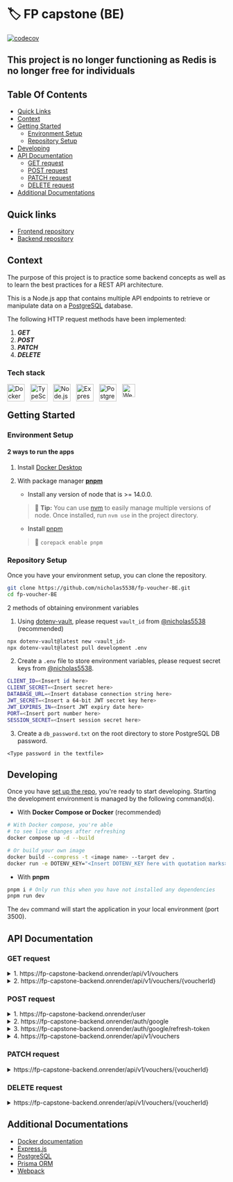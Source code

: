 # 🏷️ FP capstone (BE)

[![codecov](https://codecov.io/gh/nicholas5538/fp-voucher-BE/graph/badge.svg?token=7QBFKXF928)](https://codecov.io/gh/nicholas5538/fp-voucher-BE)

## This project is no longer functioning as Redis is no longer free for individuals

## Table Of Contents

- [Quick Links](#quick-links)
- [Context](#context)
- [Getting Started](#getting-started)
  - [Environment Setup](#environment-setup)
  - [Repository Setup](#repository-setup)
- [Developing](#developing)
- [API Documentation](#api-documentation)
  - [GET request](#get-request)
  - [POST request](#post-request)
  - [PATCH request](#patch-request)
  - [DELETE request](#delete-request)
- [Additional Documentations](#additional-documentations)

## Quick links

- [Frontend repository](https://github.com/nicholas5538/fp-voucher-FE "fp-voucher-FE")
- [Backend repository](https://github.com/nicholas5538/fp-voucher-BE "fp-voucher-BE")

## Context

The purpose of this project is to practice some backend concepts as well as to learn the best practices for a REST API
architecture.

This is a Node.js app that contains multiple API endpoints to retrieve or manipulate data on
a [PostgreSQL](https://www.postgresql.org/ "PostgreSQL official site") database.

The following HTTP request methods have been implemented:

1. _**GET**_
2. _**POST**_
3. _**PATCH**_
4. _**DELETE**_

### Tech stack

<img align="left" alt="Docker" width="40px" src="https://cdn.jsdelivr.net/npm/devicon-2.2@2.2.0/icons/docker/docker-original.svg" style="padding-right:10px;" />
<img align="left" alt="TypeScript" width="40px" src="https://cdn.jsdelivr.net/gh/devicons/devicon/icons/typescript/typescript-original.svg" style="padding-right:10px;" />
<img align="left" alt="Node.js" width="40px" src="https://cdn.jsdelivr.net/npm/devicon-2.2@2.2.0/icons/nodejs/nodejs-original.svg" style="padding-right:10px;" />
<img align="left" alt="Express.js" width="40px" src="https://cdn.jsdelivr.net/npm/devicon-2.2@2.2.0/icons/express/express-original.svg" style="padding-right:10px;" />
<img align="left" alt="PostgreSQL" width="40px" src="https://cdn.jsdelivr.net/npm/devicon-2.2@2.2.0/icons/postgresql/postgresql-original.svg" style="padding-right:10px;" />
<img alt="Webpack" width="30px" src="https://cdn.jsdelivr.net/npm/devicon-2.2@2.2.0/icons/webpack/webpack-original.svg" />

## Getting Started

### Environment Setup

#### 2 ways to run the apps

1. Install [Docker Desktop](https://www.docker.com/products/docker-desktop/)

2. With package manager **[pnpm](https://pnpm.io/installation)**

   - Install any version of node that is >= 14.0.0.

   > 💁 **Tip:** You can use [nvm](https://github.com/nvm-sh/nvm "nvm repo") to easily manage multiple versions of node.
   > Once installed, run `nvm use` in the project directory.

   - Install [pnpm](https://pnpm.io/installation)

   > 💁 `corepack enable pnpm`

### Repository Setup

Once you have your environment setup, you can clone the repository.

```zsh
git clone https://github.com/nicholas5538/fp-voucher-BE.git
cd fp-voucher-BE
```

2 methods of obtaining environment variables

1. Using [dotenv-vault](https://github.com/dotenv-org/dotenv-vault#pull "dotenv-vault GitHub repository"), please
   request `vault_id` from [@nicholas5538](https://github.com/nicholas5538) (recommended)

```zsh
npx dotenv-vault@latest new <vault_id>
npx dotenv-vault@latest pull development .env
```

2. Create a `.env` file to store environment variables, please request secret keys
   from [@nicholas5538](https://github.com/nicholas5538 "nicholas5538 GitHub profile").

```zsh
CLIENT_ID=<Insert id here>
CLIENT_SECRET=<Insert secret here>
DATABASE_URL=<Insert database connection string here>
JWT_SECRET=<Insert a 64-bit JWT secret key here>
JWT_EXPIRES_IN=<Insert JWT expiry date here>
PORT=<Insert port number here>
SESSION_SECRET=<Insert session secret here>
```

3. Create a `db_password.txt` on the root directory to store PostgreSQL DB password.

```text
<Type password in the textfile>
```

## Developing

Once you have [set up the repo](#repository-setup), you're ready to start developing. Starting the development
environment is managed by the following command(s).

- With **Docker Compose or Docker** (recommended)

```sh
# With Docker compose, you're able
# to see live changes after refreshing
docker compose up -d --build

# Or build your own image
docker build --compress -t <image name> --target dev .
docker run -e DOTENV_KEY="<Insert DOTENV_KEY here with quotation marks>" -d -p 3000:3000 -v .:/app -v /app/node_modules --name <container name> <image name>
```

- With **pnpm**

```sh
pnpm i # Only run this when you have not installed any dependencies
pnpm run dev
```

The `dev` command will start the application in your local environment (port 3500).

## API Documentation

### GET request

<details>
    <summary>1. https://fp-capstone-backend.onrender/api/v1/vouchers</summary>

Obtain all vouchers with pagination options

- Queries (Optional)

  | Query  | Type   | Description                            |
  | ------ | ------ | -------------------------------------- |
  | offset | Number | Define the starting index of your data |
  | limit  | Number | Define the amount of data per request  |

- Making a request

  ```curl
  curl \
    -H 'Content-Type: application/json' \
    -H 'Accept: application/json' \
    -H 'Authorization: Bearer 123456 \
    -X GET \
    https://fp-capstone-backend.onrender/api/v1/vouchers?offset=0&limit=1
  ```

- Response (200)

  ```json
  {
    "_links": {
      "base": "https://fp-capstone-backend.onrender",
      "self": "https://fp-capstone-backend.onrender.com/api/v1/vouchers?offset=0&limit=1",
      "next": "https://fp-capstone-backend.onrender.com/api/v1/vouchers?offset=1&limit=1"
    },
    "end": 1,
    "lastPage": 10,
    "limit": 1,
    "page": 1,
    "result": [
      {
        "_id": "1234",
        "category": "Pick-up",
        "description": "10% off for new user",
        "discount": 10,
        "expiryDate": "2023-09-22T00:00:00.000Z",
        "minSpending": 1.5,
        "promoCode": "PUNEW",
        "startDate": "2023-08-27T00:00:00.000Z"
      }
    ],
    "start": 0,
    "totalVouchers": 10,
    "X-Total-count": 1
  }
  ```

  </details>

<details>
    <summary>2. https://fp-capstone-backend.onrender/api/v1/vouchers/{voucherId}</summary>

Obtain a single voucher based on the voucher id defined on the URL

- Parameter

  | Parameter | Description                               |
  | --------- | ----------------------------------------- |
  | voucherId | Retrieves the specified id of the voucher |

- Making a request

  ```curl
  curl \
    -H 'Content-Type: application/json' \
    -H 'Accept: application/json' \
    -H 'Authorization: Bearer 123456 \
    -X GET \
    https://fp-capstone-backend.onrender/api/v1/vouchers/1234
  ```

- Response (HTTP 200)

  ```json
  {
    "_links": {
      "base": "http://fp-capstone-backend.onrender.com",
      "self": "http://fp-capstone-backend.onrender.com/api/v1/vouchers/1234"
    },
    "results": {
      "_id": "1234",
      "category": "Pick-up",
      "description": "10% off for new user",
      "discount": 10,
      "expiryDate": "2023-09-22T00:00:00.000Z",
      "minSpending": 1.5,
      "promoCode": "PUNEW",
      "startDate": "2023-08-27T00:00:00.000Z"
    },
    "X-Total-count": 1
  }
  ```

  </details>

### POST request

<details>
    <summary>1. https://fp-capstone-backend.onrender/user</summary>

You will obtain a JWT that allows you to access all the other API endpoints

- Request body (required)

  | Key   | Description                           |
  | ----- | ------------------------------------- |
  | email | Email must have a valid @gmail domain |
  | name  | Name defined in your gmail account    |

- Making a request

  ```curl
  curl \
    -H 'Content-Type: application/json' \
    -H 'Accept: */*' \
    -X POST \
    -d '{"email": "1233@gmail.com", "name": "Nicholas"}'
    https://fp-capstone-backend.onrender/users
  ```

- Response (HTTP 201)

  ```json
  {
    "msg": "Token has been issued",
    "userId": "233i32ih2uihgiu"
  }
  ```

  </details>

<details>
  <summary>2. https://fp-capstone-backend.onrender/auth/google</summary>

You will obtain Google's tokens for communication with Google APIs.

- Request body (required)

  | Key  | Description                                |
  | ---- | ------------------------------------------ |
  | code | A code needed to access Google Auth tokens |

- Making a request

  ```curl
  curl \
    -H 'Content-Type: application/json' \
    -H 'Accept: */*' \
    -X POST \
    -d '{"code": "ah-hfuehguyerhgyuhe"}'
    https://fp-capstone-backend.onrender/auth/google
  ```

- Response (HTTP 200)

  ```json
  {
    "msg": "Tokens has been issued",
    "access_token": "12345",
    "refresh_token": "234434",
    "id_token": "2342432j4i3j42",
    "expiry_date": "1789885498"
  }
  ```

</details>

<details>
  <summary>3. https://fp-capstone-backend.onrender/auth/google/refresh-token</summary>
You will obtain a _refreshed_ Google's tokens for communication with Google APIs.

- Request body (required)

  | Key          | Description                                |
  | ------------ | ------------------------------------------ |
  | refreshToken | A token needed to refresh the access token |

- Making a request

  ```curl
  curl \
    -H 'Content-Type: application/json' \
    -H 'Accept: */*' \
    -X POST \
    -d '{"code": "ah-hfuehguyerhgyuhe"}'
    https://fp-capstone-backend.onrender/auth/google/refresh-token
  ```

- Response (HTTP 200)

  ```json
  {
    "msg": "Tokens has been refreshed",
    "access_token": "12345",
    "refresh_token": "234434",
    "id_token": "2342432j4i3j42",
    "expiry_date": "1789885498"
  }
  ```

</details>

<details>
    <summary>4. https://fp-capstone-backend.onrender/api/v1/vouchers</summary>

Creates a voucher and store it in the database

- Request body (required)

| Key                  | Value                                                | Type                |
| -------------------- | ---------------------------------------------------- | ------------------- |
| userId (Foreign Key) | 233i32ih2uihgiu                                      | String              |
| category             | "Pickup", "Delivery", "Dine", "Pandamart", "Pandago" | String              |
| description          | "10% off on Subway                                   | String              |
| discount             | 10                                                   | Number              |
| minSpending          | 0                                                    | Number              |
| promoCode            | SUBWAY10                                             | String              |
| expiryDate           | 2023-10-20                                           | String (YYYY-MM-DD) |
| startDate            | 2023-08-10                                           | String (YYYY-MM-DD) |

- Making a request

  ```curl
  curl \
    -H 'Content-Type: application/json' \
    -H 'Accept: application/json' \
    -H 'Authorization: Bearer 123456 \
    -d '{"userId: "233i32ih2uihgiu", category: "Delivery", "description: "10% off on Subway", "discount": 10, "minSpending": 0, "promoCode": "SUBWAY10", expiryDate: "2023-10-20", startDate: "2023-08-10"}'
    -X POST \
    https://fp-capstone-backend.onrender/api/v1/vouchers
  ```

- Response (HTTP 201)
  ```json
  { "msg": "Voucher has been created" }
  ```
  </details>

### PATCH request

<details>
    <summary>https://fp-capstone-backend.onrender/api/v1/vouchers/{voucherId}</summary>

Updates the voucher without modifying the entire data if it's not necessary

- Parameter

  | Parameter | Description                              |
  | --------- | ---------------------------------------- |
  | voucherId | Updates the voucher that has the same ID |

- Request body (required)

  All keys except for `expiryDate` and `startDate` are optional

  | Key         | Type                                  |
  | ----------- | ------------------------------------- |
  | category    | String                                |
  | description | String                                |
  | discount    | Number                                |
  | minSpending | Number                                |
  | promoCode   | String                                |
  | expiryDate  | String (YYYY-MM-DD), must be included |
  | startDate   | String (YYYY-MM-DD), must be included |

- Making a request

  ```curl
  curl \
    -H 'Content-Type: application/json' \
    -H 'Accept: */*' \
    -H 'Authorization: Bearer 123456 \
    -d '{"category": "Pandamart", "expiryDate": "2023-10-20", "startDate": "2023-08-10"}'
    -X PATCH \
    https://fp-capstone-backend.onrender/api/v1/vouchers/1234
  ```

- Response (HTTP 204)

  ```http request
  204 No Content
  ```

  </details>

### DELETE request

<details>
    <summary>https://fp-capstone-backend.onrender/api/v1/vouchers/{voucherId}</summary>

Deletes the voucher from the database

- Parameter

  | Parameter | Description                           |
  | --------- | ------------------------------------- |
  | voucherId | Delete a voucher that has the same ID |

- Making a request

  ```curl
  curl \
    -H 'Content-Type: application/json' \
    -H 'Accept: */*' \
    -H 'Authorization: Bearer 123456 \
    -X DELETE \
    https://fp-capstone-backend.onrender/api/v1/vouchers/1234
  ```

- Response (HTTP 204)

  ```http request
  204 No Content
  ```

  </details>

## Additional Documentations

- [Docker documentation](https://docs.docker.com/ "Docker documentation")
- [Express.js](https://expressjs.com/ "Express.js documentation")
- [PostgreSQL](https://www.postgresql.org/docs/ "PostgreSQL documentation")
- [Prisma ORM](https://www.prisma.io/docs "Prisma ORM documentation")
- [Webpack](https://webpack.js.org/concepts/ "Webpack documentation")
